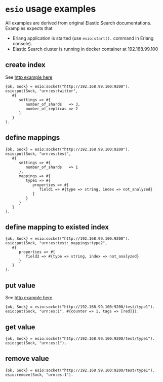 # `esio` usage examples

All examples are derived from original Elastic Search documentations. Examples expects that 
* Erlang application is started (use `esio:start().` command in Erlang console).
* Elastic Search cluster is running in docker container at 192.168.99.100

## create index

See [http example here](https://www.elastic.co/guide/en/elasticsearch/reference/current/indices-create-index.html)

```
{ok, Sock} = esio:socket("http://192.168.99.100:9200").
esio:put(Sock, "urn:es:twitter", 
   #{
      settings => #{
         number_of_shards   => 3,
         number_of_replicas => 2
      }
   }
).
```

## define mappings

```
{ok, Sock} = esio:socket("http://192.168.99.100:9200").
esio:put(Sock, "urn:es:test", 
   #{
      settings => #{
         number_of_shards   => 1
      },
      mappings => #{
         type1 => #{
            properties => #{
               field1 => #{type => string, index => not_analyzed}
            }
         }
      }
   }
).
```

## define mapping to existed index

```
{ok, Sock} = esio:socket("http://192.168.99.100:9200").
esio:put(Sock, "urn:es:test:_mappings:type2", 
   #{
      properties => #{
         field2 => #{type => string, index => not_analyzed}
      }
   }
).
```

## put value

See [http example here](https://www.elastic.co/guide/en/elasticsearch/reference/current/docs-update.html)

```
{ok, Sock} = esio:socket("http://192.168.99.100:9200/test/type1").
esio:put(Sock, "urn:es:1", #{counter => 1, tags => [red]}).
```

## get value

```
{ok, Sock} = esio:socket("http://192.168.99.100:9200/test/type1").
esio:get(Sock, "urn:es:1").
```

## remove value

```
{ok, Sock} = esio:socket("http://192.168.99.100:9200/test/type1").
esio:remove(Sock, "urn:es:1").
```




